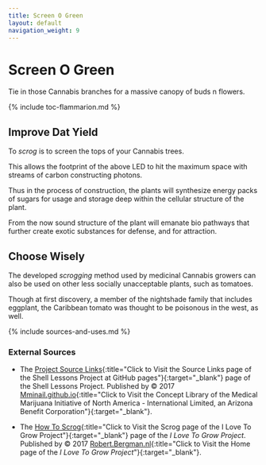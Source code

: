```yaml
---
title: Screen O Green
layout: default
navigation_weight: 9
---
```

# Screen O Green

Tie in those Cannabis branches for a massive canopy of buds n flowers.

{% include toc-flammarion.md %}

## Improve Dat Yield

To *scrog* is to screen the tops of your Cannabis trees.

This allows the footprint of the above LED to hit the maximum space with streams of carbon constructing photons.

Thus in the process of construction, the plants will synthesize energy packs of sugars for usage and storage deep within the cellular structure of the plant.

From the now sound structure of the plant will emanate bio pathways that further create exotic substances for defense, and for attraction.

## Choose Wisely

The developed *scrogging* method used by medicinal Cannabis growers can also be used on other less socially unacceptable plants, such as tomatoes.

Though at first discovery, a member of the nightshade family that includes eggplant, the Caribbean tomato was thought to be poisonous in the west, as well.

{% include sources-and-uses.md %}

### External Sources

- The [Project Source Links](https://mminail.github.io/Shell/Source-Shell-Links.htm){:title="Click to Visit the Source Links page of the Shell Lessons Project at GitHub pages"}{:target="_blank"} page of the Shell Lessons Project. Published by © 2017 [Mminail.github.io](https://mminail.github.io/){:title="Click to Visit the Concept Library of the Medical Marijuana Initiative of North America - International Limited, an Arizona Benefit Corporation"}{:target="_blank"}.

- The [How To Scrog](https://www.ilovegrowingmarijuana.com/scrogging){:title="Click to Visit the Scrog page of the I Love To Grow Project"}{:target="_blank"} page of the *I Love To Grow Project*. Published by © 2017 [Robert.Bergman.nl](https://www.ilovegrowingmarijuana.com/){:title="Click to Visit the Home page of the *I Love To Grow Project*"}{:target="_blank"}.

